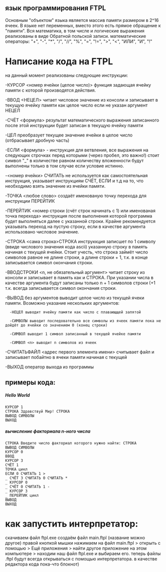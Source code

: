 ## язык программирования FTPL
Основным "объектом" языка является массив памяти размером в 2^16 ячеек. В языке нет переменных, вместо этого есть прямое обращение к "памяти". Вся математика, в том числе и логические выражения реализованы в виде Обратной польской записи.
математические операторы: "+", "-", "*", "/", "//", "%", "=", "!=", ">", "<", "ИЛИ", "И", "!" 

# Написание кода на FTPL

на данный момент реализованы следующие инструкции:

-КУРСОР <номер ячейки (целое число)> функция задающая  ячейку памяти с которой производятся действия.

-ВВОД <НЕЦЕЛ> читает числовое значение из консоли и записывает в текущую ячейку памяти как целое число если не указан аргумент НЕЦЕЛ

-СЧЁТ <формула> результат математического выражения записанного после этой инструкции будет записан в текущую ячейку памяти

-ЦЕЛ преобразует текущее значение ячейки в целое число (отбрасывает дробную часть)

-ЕСЛИ <формула> - инструкция для ветвления, все выражения на следующих строчках перед которыми (через пробел, это важно!) стоит символ "_" в количестве равном количеству вложенности будут выполнены только в том случае если условие истинно.

-<номер ячейки> СЧИТАТЬ не используется как самостоятельная инструкция, указывает инструкциям СЧЁТ, ЕСЛИ и т.д на то, что необходимо взять значение из ячейки памяти.

-ТОЧКА <любое слово> создаёт именованую точку перехода для инструкции ПЕРЕЙТИК

-ПЕРЕЙТИК <номер строки (счёт строк начинать с 1) или именованая точка перехода> инструкция после выполнения которой программа будет выполняться далее с указанной строки. Крайне рекомендуется указывать переход на пустую строку, если в качестве аргумента использовано числовое значение. 

-СТРОКА <сама строка>СТРОКА инструккция записшет по 1 символу (ввиде числового значения кода ascii) указанную строку в память начиная с текущей ячейки. Стоит учесть, что строка займёт число символов равное не длине строки, а длине строки + 1, т.к. в конце записывается символ окончания строки.

-ВВОДСТРОКИ <n, не обязательный аргумент> читает строку из консоли и записывает в память как и СТРОКА. При указании числа в качестве аргумента будут записаны только n + 1 символов строки (+1 т.к. всегда записывается символ окончания строки.

-ВЫВОД без аргументов выводит целое число из текущей ячеки памяти. Возможно указание нескольких аргументов:

      -НЕЦЕЛ выводит ячейку памяти как число с плавающщей запятой
  
      -СИМВОЛЫ выводит последовательно все символы из ячеек памяти пока не дойдёт до ячейки со значением 0 (конец строки)
  
      -СИМВОЛ выводит 1 символ записанный в текущей ячейке памяти
  
      -СИМВОЛ <n> выводит n символов из ячеек

-СЧИТАТЬФАЙЛ <адрес первого элемента имени> считывает файл и записывает побайтно в ячеки памяти начиная с текущей

-ВЫХОД оператор выхода из программы


## примеры кода:
##### Hello World
```
КУРСОР 1
СТРОКА Здравствуй Мир! СТРОКА
ВЫВОД СИМВОЛЫ
ВЫХОД

```

##### вычисление факториала n-ного числа
```
СТРОКА Введите число факториал которого нужно найти: СТРОКА
ВЫВОД СИМВОЛЫ
КУРСОР 0
ВВОД
КУРСОР 3
СЧЁТ 1
ТОЧКА цикл
ЕСЛИ 0 СЧИТАТЬ 1 >
_ СЧЁТ 3 СЧИТАТЬ 0 СЧИТАТЬ *
_ КУРСОР 0
_ СЧЁТ 0 СЧИТАТЬ 1 -
_ КУРСОР 3
_ ПЕРЕЙТИК цикл
ВЫВОД
ВЫХОД
```


# как запустить интерпретатор:

скачиваем файл ftpl.exe
создаём файл main.ftpl (название можно другое)
правой кнопкой мышки нажимаем на файл main.ftpl > открыть с помощью > Ещё приложения >
найти другое приложение на этом компьютере > находим наш файл ftpl.exe и выбираем его.
теперь файлы .ftpl будут всегда открываться с помощью интерпретатора.
в качестве редактора кода пока-что блокнот)
